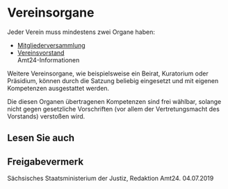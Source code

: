 # Vereinsorgane

Jeder Verein muss mindestens zwei Organe haben:

* [Mitgliederversammlung](https://amt24dev.sachsen.de/zufi/lebenslagen/5000050)
* [Vereinsvorstand](https://amt24dev.sachsen.de/zufi/lebenslagen/5000916)  
  Amt24-Informationen

Weitere Vereinsorgane, wie beispielsweise ein Beirat, Kuratorium oder Präsidium, können durch die Satzung beliebig eingesetzt und mit eigenen Kompetenzen ausgestattet werden.

Die diesen Organen übertragenen Kompetenzen sind frei wählbar, solange nicht gegen gesetzliche Vorschriften (vor allem der Vertretungsmacht des Vorstands) verstoßen wird.

## Lesen Sie auch

## Freigabevermerk

Sächsisches Staatsministerium der Justiz, Redaktion Amt24. 04.07.2019
